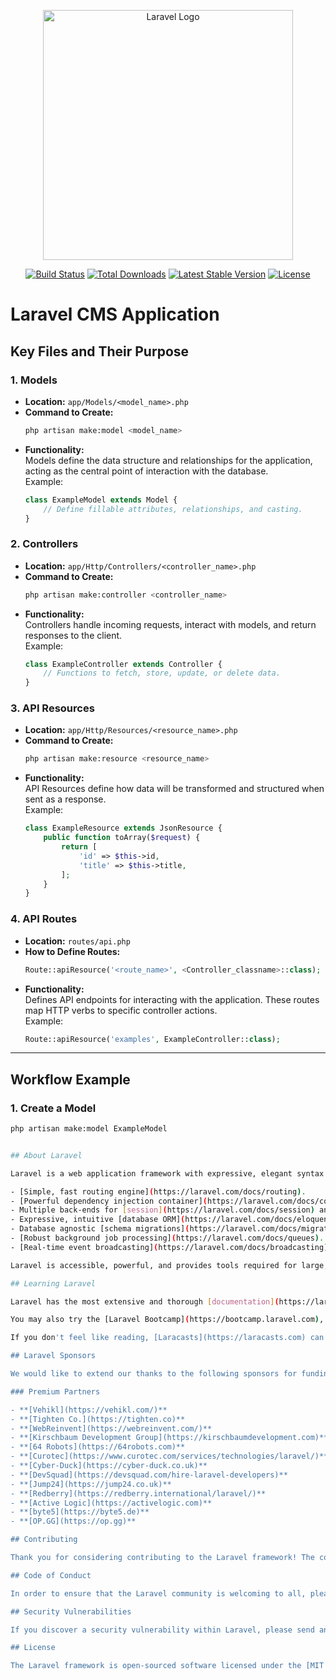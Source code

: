 <p align="center"><a href="https://laravel.com" target="_blank"><img src="https://raw.githubusercontent.com/laravel/art/master/logo-lockup/5%20SVG/2%20CMYK/1%20Full%20Color/laravel-logolockup-cmyk-red.svg" width="400" alt="Laravel Logo"></a></p>

<p align="center">
<a href="https://github.com/laravel/framework/actions"><img src="https://github.com/laravel/framework/workflows/tests/badge.svg" alt="Build Status"></a>
<a href="https://packagist.org/packages/laravel/framework"><img src="https://img.shields.io/packagist/dt/laravel/framework" alt="Total Downloads"></a>
<a href="https://packagist.org/packages/laravel/framework"><img src="https://img.shields.io/packagist/v/laravel/framework" alt="Latest Stable Version"></a>
<a href="https://packagist.org/packages/laravel/framework"><img src="https://img.shields.io/packagist/l/laravel/framework" alt="License"></a>
</p>

# Laravel CMS Application

## Key Files and Their Purpose

### 1. **Models**
   - **Location:** `app/Models/<model_name>.php`
   - **Command to Create:**
     ```bash
     php artisan make:model <model_name>
     ```
   - **Functionality:**  
     Models define the data structure and relationships for the application, acting as the central point of interaction with the database.  
     Example:
     ```php
     class ExampleModel extends Model {
         // Define fillable attributes, relationships, and casting.
     }
     ```

### 2. **Controllers**
   - **Location:** `app/Http/Controllers/<controller_name>.php`
   - **Command to Create:**
     ```bash
     php artisan make:controller <controller_name>
     ```
   - **Functionality:**  
     Controllers handle incoming requests, interact with models, and return responses to the client.  
     Example:
     ```php
     class ExampleController extends Controller {
         // Functions to fetch, store, update, or delete data.
     }
     ```

### 3. **API Resources**
   - **Location:** `app/Http/Resources/<resource_name>.php`
   - **Command to Create:**
     ```bash
     php artisan make:resource <resource_name>
     ```
   - **Functionality:**  
     API Resources define how data will be transformed and structured when sent as a response.  
     Example:
     ```php
     class ExampleResource extends JsonResource {
         public function toArray($request) {
             return [
                 'id' => $this->id,
                 'title' => $this->title,
             ];
         }
     }
     ```

### 4. **API Routes**
   - **Location:** `routes/api.php`
   - **How to Define Routes:**
     ```php
     Route::apiResource('<route_name>', <Controller_classname>::class);
     ```
   - **Functionality:**  
     Defines API endpoints for interacting with the application. These routes map HTTP verbs to specific controller actions.  
     Example:
     ```php
     Route::apiResource('examples', ExampleController::class);
     ```

---

## Workflow Example

### 1. Create a Model
```bash
php artisan make:model ExampleModel


## About Laravel

Laravel is a web application framework with expressive, elegant syntax. We believe development must be an enjoyable and creative experience to be truly fulfilling. Laravel takes the pain out of development by easing common tasks used in many web projects, such as:

- [Simple, fast routing engine](https://laravel.com/docs/routing).
- [Powerful dependency injection container](https://laravel.com/docs/container).
- Multiple back-ends for [session](https://laravel.com/docs/session) and [cache](https://laravel.com/docs/cache) storage.
- Expressive, intuitive [database ORM](https://laravel.com/docs/eloquent).
- Database agnostic [schema migrations](https://laravel.com/docs/migrations).
- [Robust background job processing](https://laravel.com/docs/queues).
- [Real-time event broadcasting](https://laravel.com/docs/broadcasting).

Laravel is accessible, powerful, and provides tools required for large, robust applications.

## Learning Laravel

Laravel has the most extensive and thorough [documentation](https://laravel.com/docs) and video tutorial library of all modern web application frameworks, making it a breeze to get started with the framework.

You may also try the [Laravel Bootcamp](https://bootcamp.laravel.com), where you will be guided through building a modern Laravel application from scratch.

If you don't feel like reading, [Laracasts](https://laracasts.com) can help. Laracasts contains thousands of video tutorials on a range of topics including Laravel, modern PHP, unit testing, and JavaScript. Boost your skills by digging into our comprehensive video library.

## Laravel Sponsors

We would like to extend our thanks to the following sponsors for funding Laravel development. If you are interested in becoming a sponsor, please visit the [Laravel Partners program](https://partners.laravel.com).

### Premium Partners

- **[Vehikl](https://vehikl.com/)**
- **[Tighten Co.](https://tighten.co)**
- **[WebReinvent](https://webreinvent.com/)**
- **[Kirschbaum Development Group](https://kirschbaumdevelopment.com)**
- **[64 Robots](https://64robots.com)**
- **[Curotec](https://www.curotec.com/services/technologies/laravel/)**
- **[Cyber-Duck](https://cyber-duck.co.uk)**
- **[DevSquad](https://devsquad.com/hire-laravel-developers)**
- **[Jump24](https://jump24.co.uk)**
- **[Redberry](https://redberry.international/laravel/)**
- **[Active Logic](https://activelogic.com)**
- **[byte5](https://byte5.de)**
- **[OP.GG](https://op.gg)**

## Contributing

Thank you for considering contributing to the Laravel framework! The contribution guide can be found in the [Laravel documentation](https://laravel.com/docs/contributions).

## Code of Conduct

In order to ensure that the Laravel community is welcoming to all, please review and abide by the [Code of Conduct](https://laravel.com/docs/contributions#code-of-conduct).

## Security Vulnerabilities

If you discover a security vulnerability within Laravel, please send an e-mail to Taylor Otwell via [taylor@laravel.com](mailto:taylor@laravel.com). All security vulnerabilities will be promptly addressed.

## License

The Laravel framework is open-sourced software licensed under the [MIT license](https://opensource.org/licenses/MIT).
